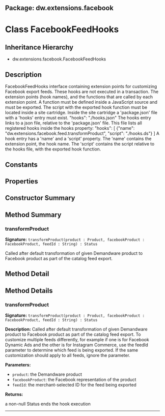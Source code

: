 ## Package: dw.extensions.facebook

# Class FacebookFeedHooks

## Inheritance Hierarchy

- dw.extensions.facebook.FacebookFeedHooks

## Description

FacebookFeedHooks interface containing extension points for customizing Facebook export feeds. These hooks are not executed in a transaction. The extension points (hook names), and the functions that are called by each extension point. A function must be defined inside a JavaScript source and must be exported. The script with the exported hook function must be located inside a site cartridge. Inside the site cartridge a 'package.json' file with a 'hooks' entry must exist. "hooks": "./hooks.json" The hooks entry links to a json file, relative to the 'package.json' file. This file lists all registered hooks inside the hooks property: "hooks": [ {"name": "dw.extensions.facebook.feed.transformProduct", "script": "./hooks.ds"} ] A hook entry has a 'name' and a 'script' property. The 'name' contains the extension point, the hook name. The 'script' contains the script relative to the hooks file, with the exported hook function.

## Constants

## Properties

## Constructor Summary

## Method Summary

### transformProduct

**Signature:** `transformProduct(product : Product, facebookProduct : FacebookProduct, feedId : String) : Status`

Called after default transformation of given Demandware product to Facebook product as part of the catalog feed export.

## Method Detail

## Method Details

### transformProduct

**Signature:** `transformProduct(product : Product, facebookProduct : FacebookProduct, feedId : String) : Status`

**Description:** Called after default transformation of given Demandware product to Facebook product as part of the catalog feed export. To customize multiple feeds differently, for example if one is for Facebook Dynamic Ads and the other is for Instagram Commerce, use the feedId parameter to determine which feed is being exported. If the same customization should apply to all feeds, ignore the parameter.

**Parameters:**

- `product`: the Demandware product
- `facebookProduct`: the Facebook representation of the product
- `feedId`: the merchant-selected ID for the feed being exported

**Returns:**

a non-null Status ends the hook execution

---
